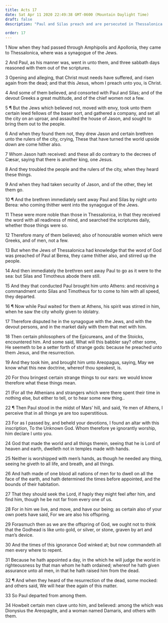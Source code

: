 ```yaml
---
title: Acts 17
date: Sat Apr 11 2020 22:49:38 GMT-0600 (Mountain Daylight Time)
draft: false
description: "Paul and Silas preach and are persecuted in Thessalonica and in Berea—Paul, in Athens, preaches from Mars’ Hill about the unknown god—He says, We are the offspring of God."

order: 17
---
```

    
1 Now when they had passed through Amphipolis and Apollonia, they came to Thessalonica, where was a synagogue of the Jews.

2 And Paul, as his manner was, went in unto them, and three sabbath days reasoned with them out of the scriptures.

3 Opening and alleging, that Christ must needs have suffered, and risen again from the dead; and that this Jesus, whom I preach unto you, is Christ.

4 And some of them believed, and consorted with Paul and Silas; and of the devout Greeks a great multitude, and of the chief women not a few.

5 ¶ But the Jews which believed not, moved with envy, took unto them certain lewd fellows of the baser sort, and gathered a company, and set all the city on an uproar, and assaulted the house of Jason, and sought to bring them out to the people.

6 And when they found them not, they drew Jason and certain brethren unto the rulers of the city, crying, These that have turned the world upside down are come hither also.

7 Whom Jason hath received: and these all do contrary to the decrees of Cæsar, saying that there is another king, one Jesus.

8 And they troubled the people and the rulers of the city, when they heard these things.

9 And when they had taken security of Jason, and of the other, they let them go.

10 ¶ And the brethren immediately sent away Paul and Silas by night unto Berea: who coming thither went into the synagogue of the Jews.

11 These were more noble than those in Thessalonica, in that they received the word with all readiness of mind, and searched the scriptures daily, whether those things were so.

12 Therefore many of them believed; also of honourable women which were Greeks, and of men, not a few.

13 But when the Jews of Thessalonica had knowledge that the word of God was preached of Paul at Berea, they came thither also, and stirred up the people.

14 And then immediately the brethren sent away Paul to go as it were to the sea: but Silas and Timotheus abode there still.

15 And they that conducted Paul brought him unto Athens: and receiving a commandment unto Silas and Timotheus for to come to him with all speed, they departed.

16 ¶ Now while Paul waited for them at Athens, his spirit was stirred in him, when he saw the city wholly given to idolatry.

17 Therefore disputed he in the synagogue with the Jews, and with the devout persons, and in the market daily with them that met with him.

18 Then certain philosophers of the Epicureans, and of the Stoicks, encountered him. And some said, What will this babbler say? other some, He seemeth to be a setter forth of strange gods: because he preached unto them Jesus, and the resurrection.

19 And they took him, and brought him unto Areopagus, saying, May we know what this new doctrine, whereof thou speakest, is.

20 For thou bringest certain strange things to our ears: we would know therefore what these things mean.

21 (For all the Athenians and strangers which were there spent their time in nothing else, but either to tell, or to hear some new thing..

22 ¶ Then Paul stood in the midst of Mars’ hill, and said, Ye men of Athens, I perceive that in all things ye are too superstitious.

23 For as I passed by, and beheld your devotions, I found an altar with this inscription, To the Unknown God. Whom therefore ye ignorantly worship, him declare I unto you.

24 God that made the world and all things therein, seeing that he is Lord of heaven and earth, dwelleth not in temples made with hands.

25 Neither is worshipped with men’s hands, as though he needed any thing, seeing he giveth to all life, and breath, and all things.

26 And hath made of one blood all nations of men for to dwell on all the face of the earth, and hath determined the times before appointed, and the bounds of their habitation.

27 That they should seek the Lord, if haply they might feel after him, and find him, though he be not far from every one of us.

28 For in him we live, and move, and have our being; as certain also of your own poets have said, For we are also his offspring.

29 Forasmuch then as we are the offspring of God, we ought not to think that the Godhead is like unto gold, or silver, or stone, graven by art and man’s device.

30 And the times of this ignorance God winked at; but now commandeth all men every where to repent.

31 Because he hath appointed a day, in the which he will judge the world in righteousness by that man whom he hath ordained; whereof he hath given assurance unto all men, in that he hath raised him from the dead.

32 ¶ And when they heard of the resurrection of the dead, some mocked: and others said, We will hear thee again of this matter.

33 So Paul departed from among them.

34 Howbeit certain men clave unto him, and believed: among the which was Dionysius the Areopagite, and a woman named Damaris, and others with them.
